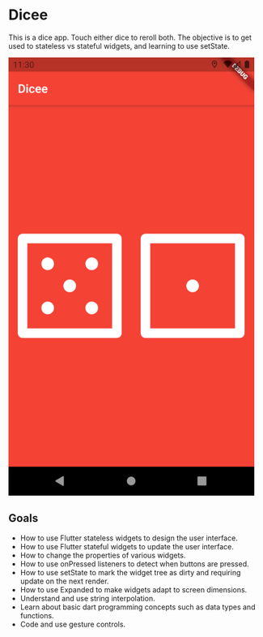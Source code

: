 # Dicee

This is a dice app. Touch either dice to reroll both. The objective is to get used to stateless vs stateful widgets, and learning to use setState.

![Dicee Screenshot 1](/resources/dicee_1.png)

## Goals

- How to use Flutter stateless widgets to design the user interface.
- How to use Flutter stateful widgets to update the user interface.
- How to change the properties of various widgets.
- How to use onPressed listeners to detect when buttons are pressed.
- How to use setState to mark the widget tree as dirty and requiring update on the next render.
- How to use Expanded to make widgets adapt to screen dimensions.
- Understand and use string interpolation.
- Learn about basic dart programming concepts such as data types and functions.
- Code and use gesture controls.